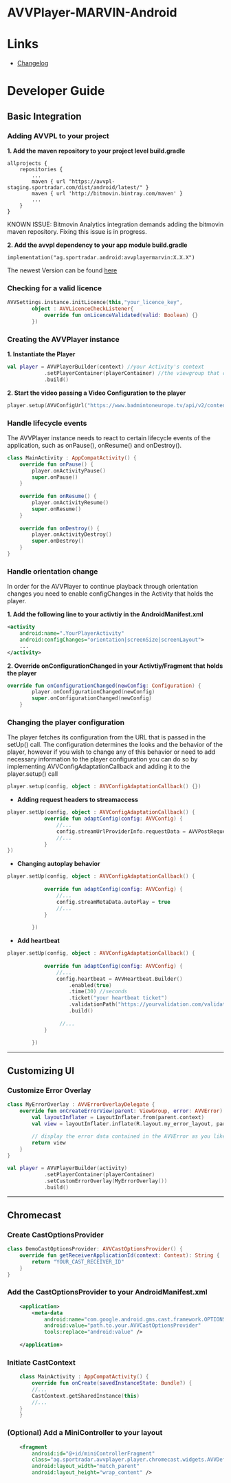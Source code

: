 AVVPlayer-MARVIN-Android
========================
# Links

* [Changelog](/CHANGELOG.md)

#  Developer Guide
## Basic Integration
### Adding AVVPL to your project

**1. Add the maven repository to your project level build.gradle**
```
allprojects {
    repositories {
        ...
        maven { url "https://avvpl-staging.sportradar.com/dist/android/latest/" }
        maven { url 'http://bitmovin.bintray.com/maven' }
        ...
    }
}
```
KNOWN ISSUE: Bitmovin Analytics integration demands adding the bitmovin maven repository. Fixing this issue is in progress.

**2. Add the avvpl dependency to your app module build.gradle**
```
implementation("ag.sportradar.android:avvplayermarvin:X.X.X")
```

The newest Version can be found [here](/CHANGELOG.md)

### Checking for a valid licence
```kotlin
AVVSettings.instance.initLicence(this,"your_licence_key",
        object : AVVLicenceCheckListener{
            override fun onLicenceValidated(valid: Boolean) {}
        })
```

### Creating the AVVPlayer instance
**1. Instantiate the Player**
```kotlin
val player = AVVPlayerBuilder(context) //your Activity's context
            .setPlayerContainer(playerContainer) //the viewgroup that contains the player
            .build()
```

**2. Start the video passing a Video Configuration to the player**
```kotlin
player.setup(AVVConfigUrl("https://www.badmintoneurope.tv/api/v2/content/92179/player-setting"))
```

### Handle lifecycle events

The AVVPlayer instance needs to react to certain lifecycle events of the application, such as onPause(), onResume() and onDestroy().
```kotlin
class MainActivity : AppCompatActivity() {
    override fun onPause() {
        player.onActivityPause()
        super.onPause()
    }
 
    override fun onResume() {
        player.onActivityResume()
        super.onResume()
    }
 
    override fun onDestroy() {
        player.onActivityDestroy()
        super.onDestroy()
    }
}
```

### Handle orientation change
In order for the AVVPlayer to continue playback through orientation changes you need to enable configChanges in the Activity that holds the player.

**1. Add the following line to your activtiy in the AndroidManifest.xml**
```xml
<activity 
    android:name=".YourPlayerActivity"
    android:configChanges="orientation|screenSize|screenLayout">
    ... 
</activity>
```

**2. Override onConfigurationChanged in your Activtiy/Fragment that holds the player**
```kotlin
override fun onConfigurationChanged(newConfig: Configuration) {
        player.onConfigurationChanged(newConfig)
        super.onConfigurationChanged(newConfig)
    }
```

### Changing the player configuration

The player fetches its configuration from the URL that is passed in the setUp() call. The configuration determines the looks and the behavior of the player, however if you wish to change any of this behavior or need to add necessary information to the player configuration you can do so by implementing AVVConfigAdaptationCallback and adding it to the player.setup() call
```kotlin
player.setup(config, object : AVVConfigAdaptationCallback() {})
```

* **Adding request headers to streamaccess**
```kotlin
player.setUp(config, object : AVVConfigAdaptationCallback() {
            override fun adaptConfig(config: AVVConfig) {
                //...
                config.streamUrlProviderInfo.requestData = AVVPostRequestData(mapOf(Pair("authorization", "your auth token")))
                //...
            }
})
```

* **Changing autoplay behavior**
```kotlin
player.setUp(config, object : AVVConfigAdaptationCallback() {
             
            override fun adaptConfig(config: AVVConfig) {
                //...
                config.streamMetaData.autoPlay = true
                //...
            }
             
        })
```
* **Add heartbeat**
```kotlin
player.setUp(config, object : AVVConfigAdaptationCallback() {
             
            override fun adaptConfig(config: AVVConfig) {
                //...
                config.heartbeat = AVVHeartbeat.Builder()
                    .enabled(true)
                    .time(30) //seconds
                    .ticket("your heartbeat ticket")
                    .validationPath("https://yourvalidation.com/validation")
                    .build()
                    
                 //...
            }
             
        })
```

------

## Customizing UI

### Customize Error Overlay
```kotlin
class MyErrorOverlay : AVVErrorOverlayDelegate {
    override fun onCreateErrorView(parent: ViewGroup, error: AVVError): View {
        val layoutInflater = LayoutInflater.from(parent.context)
        val view = layoutInflater.inflate(R.layout.my_error_layout, parent, false)
 
        // display the error data contained in the AVVError as you like.
        return view
    }
}
```
```kotlin
val player = AVVPlayerBuilder(activity)
            .setPlayerContainer(playerContainer)
            .setCustomErrorOverlay(MyErrorOverlay())
            .build()
```

------

## Chromecast
### Create CastOptionsProvider
```kotlin
class DemoCastOptionsProvider: AVVCastOptionsProvider() {
    override fun getReceiverApplicationId(context: Context): String {
        return "YOUR_CAST_RECEIVER_ID"
    }
}
```

### Add the CastOptionsProvider to your AndroidManifest.xml
```xml
    <application>
        <meta-data
            android:name="com.google.android.gms.cast.framework.OPTIONS_PROVIDER_CLASS_NAME"
            android:value="path.to.your.AVVCastOptionsProvider"
            tools:replace="android:value" />
 
    </application>
```

### Initiate CastContext
```kotlin
    class MainActivity : AppCompatActivity() {
        override fun onCreate(savedInstanceState: Bundle?) {
        //...
        CastContext.getSharedInstance(this)
        //...
    }
    }
```

### (Optional) Add a MiniController to your layout
```xml
    <fragment
        android:id="@+id/miniControllerFragment"
        class="ag.sportradar.avvplayer.player.chromecast.widgets.AVVDefaultCastMiniController"
        android:layout_width="match_parent"
        android:layout_height="wrap_content" />
```